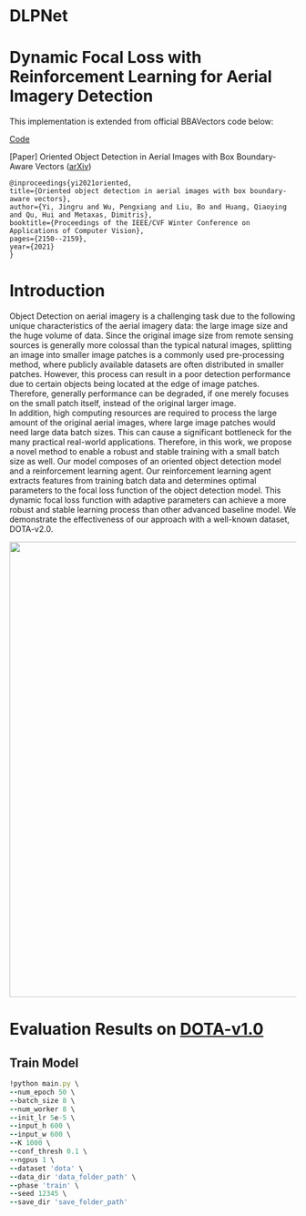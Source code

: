 # DLPNet
# Dynamic Focal Loss with Reinforcement Learning for Aerial Imagery Detection

This implementation is extended from official BBAVectors code below:

[Code](https://github.com/yijingru/BBAVectors-Oriented-Object-Detection)

[Paper] Oriented Object Detection in Aerial Images with Box Boundary-Aware Vectors ([arXiv](https://arxiv.org/pdf/2008.07043.pdf))
	
	@inproceedings{yi2021oriented,
	title={Oriented object detection in aerial images with box boundary-aware vectors},
	author={Yi, Jingru and Wu, Pengxiang and Liu, Bo and Huang, Qiaoying and Qu, Hui and Metaxas, Dimitris},
	booktitle={Proceedings of the IEEE/CVF Winter Conference on Applications of Computer Vision},
	pages={2150--2159},
	year={2021}
	}


# Introduction
Object Detection on aerial imagery is a challenging task due to the following unique characteristics of the aerial imagery data: the large image size and the huge volume of data. Since the original image size from remote sensing sources is generally more colossal than the typical natural images, splitting an image into smaller image patches is a commonly used pre-processing method, where publicly available datasets are often distributed in smaller patches.
However, this process can result in a poor detection performance due to certain objects being located at the edge of image patches. Therefore, generally performance can be degraded, if one merely focuses on the small patch itself, instead of the original larger image.  
In addition, high computing resources are required to process the large amount of the original aerial images, where large image patches would need large data batch sizes. This can cause a significant bottleneck for the many practical real-world applications. 
Therefore, in this work, we propose a novel method to enable a robust and stable training with a small batch size as well. Our model composes of an oriented object detection model and a reinforcement learning agent. Our reinforcement learning agent extracts features from training batch data and determines optimal parameters to the focal loss function of the object detection model. This dynamic focal loss function with adaptive parameters can achieve a more robust and stable learning process than other advanced baseline model. We demonstrate the effectiveness of our approach with a well-known dataset, DOTA-v2.0.

<p align="center">
	<img src="imgs/img1.png", width="800">
</p>

# Evaluation Results on [DOTA-v1.0](https://captain-whu.github.io/DOTA/evaluation.html)



## Train Model
```ruby
!python main.py \
--num_epoch 50 \
--batch_size 8 \
--num_worker 8 \
--init_lr 5e-5 \
--input_h 600 \
--input_w 600 \
--K 1000 \
--conf_thresh 0.1 \
--ngpus 1 \
--dataset 'dota' \
--data_dir 'data_folder_path' \
--phase 'train' \
--seed 12345 \
--save_dir 'save_folder_path'
```
